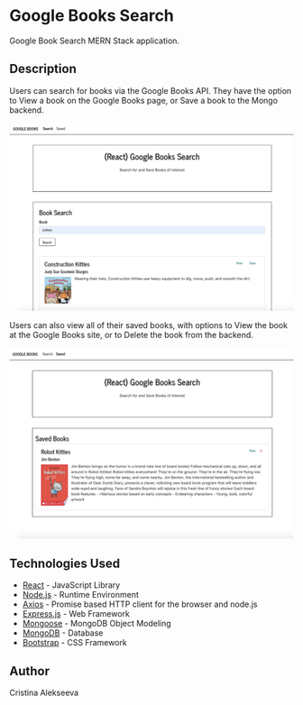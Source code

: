 
# Google Books Search

Google Book Search MERN Stack application.

## Description

Users can search for books via the Google Books API. They have the option to View a book on the Google Books page, or Save a book to the Mongo backend.

![Site screenshort](https://github.com/javascriptkitty/google-book-search/blob/master/public/ScreenShot2.png) 

Users can also view all of their saved books, with options to View the book at the Google Books site, or to Delete the book from the backend.

![Site screenshort](https://github.com/javascriptkitty/google-book-search/blob/master/public/ScreenShot1.png) 

## Technologies Used

* [React](https://reactjs.org/) - JavaScript Library
* [Node.js](https://nodejs.org/en/) - Runtime Environment
* [Axios](https://www.npmjs.com/package/axios) - Promise based HTTP client for the browser and node.js
* [Express.js](https://expressjs.com/) - Web Framework
* [Mongoose](https://mongoosejs.com/) - MongoDB Object Modeling
* [MongoDB](https://www.mongodb.com/) - Database
* [Bootstrap](https://getbootstrap.com/) - CSS Framework

## Author

Cristina Alekseeva